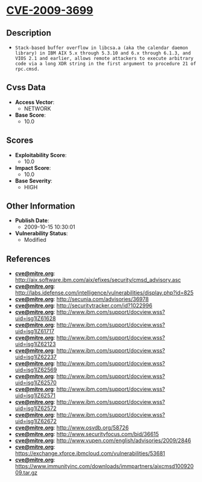 
# [CVE-2009-3699](https://cve.mitre.org/cgi-bin/cvename.cgi?name=CVE-2009-3699)

## Description

- `Stack-based buffer overflow in libcsa.a (aka the calendar daemon library) in IBM AIX 5.x through 5.3.10 and 6.x through 6.1.3, and VIOS 2.1 and earlier, allows remote attackers to execute arbitrary code via a long XDR string in the first argument to procedure 21 of rpc.cmsd.`

## Cvss Data

- **Access Vector**:
  - NETWORK
- **Base Score**:
  - 10.0

## Scores

- **Exploitability Score**:
  - 10.0
- **Impact Score**:
  - 10.0
- **Base Severity**:
  - HIGH

## Other Information

- **Publish Date**:
  - 2009-10-15 10:30:01
- **Vulnerability Status**:
  - Modified

## References

- **cve@mitre.org**: http://aix.software.ibm.com/aix/efixes/security/cmsd_advisory.asc
- **cve@mitre.org**: http://labs.idefense.com/intelligence/vulnerabilities/display.php?id=825
- **cve@mitre.org**: http://secunia.com/advisories/36978
- **cve@mitre.org**: http://securitytracker.com/id?1022996
- **cve@mitre.org**: http://www.ibm.com/support/docview.wss?uid=isg1IZ61628
- **cve@mitre.org**: http://www.ibm.com/support/docview.wss?uid=isg1IZ61717
- **cve@mitre.org**: http://www.ibm.com/support/docview.wss?uid=isg1IZ62123
- **cve@mitre.org**: http://www.ibm.com/support/docview.wss?uid=isg1IZ62237
- **cve@mitre.org**: http://www.ibm.com/support/docview.wss?uid=isg1IZ62569
- **cve@mitre.org**: http://www.ibm.com/support/docview.wss?uid=isg1IZ62570
- **cve@mitre.org**: http://www.ibm.com/support/docview.wss?uid=isg1IZ62571
- **cve@mitre.org**: http://www.ibm.com/support/docview.wss?uid=isg1IZ62572
- **cve@mitre.org**: http://www.ibm.com/support/docview.wss?uid=isg1IZ62672
- **cve@mitre.org**: http://www.osvdb.org/58726
- **cve@mitre.org**: http://www.securityfocus.com/bid/36615
- **cve@mitre.org**: http://www.vupen.com/english/advisories/2009/2846
- **cve@mitre.org**: https://exchange.xforce.ibmcloud.com/vulnerabilities/53681
- **cve@mitre.org**: https://www.immunityinc.com/downloads/immpartners/aixcmsd10092009.tar.gz
